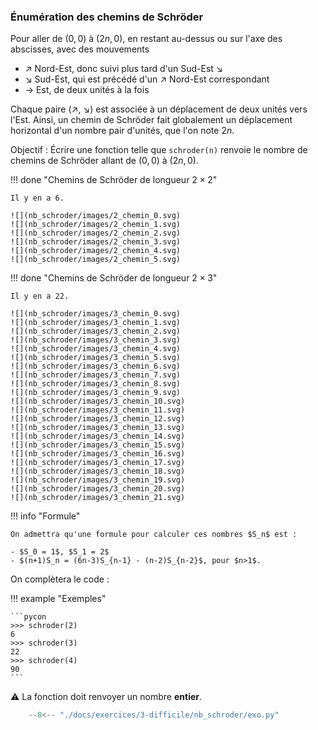 

### Énumération des chemins de Schröder 


Pour aller de $(0, 0)$ à $(2n, 0)$, en restant au-dessus ou sur l'axe des abscisses, avec des mouvements

- ↗ Nord-Est, donc suivi plus tard d'un Sud-Est ↘
- ↘ Sud-Est, qui est précédé d'un ↗ Nord-Est correspondant
- → Est, de deux unités à la fois

Chaque paire (↗, ↘) est associée à un déplacement de deux unités vers l'Est. Ainsi, un chemin de Schröder fait globalement un déplacement horizontal d'un nombre pair d'unités, que l'on note $2n$.

Objectif : Écrire une fonction telle que `schroder(n)` renvoie le nombre de chemins de Schröder allant de $(0, 0)$ à $(2n, 0)$.


!!! done "Chemins de Schröder de longueur $2×2$"

    Il y en a 6.

    ![](nb_schroder/images/2_chemin_0.svg)
    ![](nb_schroder/images/2_chemin_1.svg)
    ![](nb_schroder/images/2_chemin_2.svg)
    ![](nb_schroder/images/2_chemin_3.svg)
    ![](nb_schroder/images/2_chemin_4.svg)
    ![](nb_schroder/images/2_chemin_5.svg)

!!! done "Chemins de Schröder de longueur $2×3$"

    Il y en a 22.

    ![](nb_schroder/images/3_chemin_0.svg)
    ![](nb_schroder/images/3_chemin_1.svg)
    ![](nb_schroder/images/3_chemin_2.svg)
    ![](nb_schroder/images/3_chemin_3.svg)
    ![](nb_schroder/images/3_chemin_4.svg)
    ![](nb_schroder/images/3_chemin_5.svg)
    ![](nb_schroder/images/3_chemin_6.svg)
    ![](nb_schroder/images/3_chemin_7.svg)
    ![](nb_schroder/images/3_chemin_8.svg)
    ![](nb_schroder/images/3_chemin_9.svg)
    ![](nb_schroder/images/3_chemin_10.svg)
    ![](nb_schroder/images/3_chemin_11.svg)
    ![](nb_schroder/images/3_chemin_12.svg)
    ![](nb_schroder/images/3_chemin_13.svg)
    ![](nb_schroder/images/3_chemin_14.svg)
    ![](nb_schroder/images/3_chemin_15.svg)
    ![](nb_schroder/images/3_chemin_16.svg)
    ![](nb_schroder/images/3_chemin_17.svg)
    ![](nb_schroder/images/3_chemin_18.svg)
    ![](nb_schroder/images/3_chemin_19.svg)
    ![](nb_schroder/images/3_chemin_20.svg)
    ![](nb_schroder/images/3_chemin_21.svg)

!!! info "Formule"

    On admettra qu'une formule pour calculer ces nombres $S_n$ est :

    - $S_0 = 1$, $S_1 = 2$
    - $(n+1)S_n = (6n-3)S_{n-1} - (n-2)S_{n-2}$, pour $n>1$.

On complètera le code :



!!! example "Exemples"

    ```pycon
    >>> schroder(2)
    6
    >>> schroder(3)
    22
    >>> schroder(4)
    90
    ```

:warning: La fonction doit renvoyer un nombre **entier**.


```python
    --8<-- "./docs/exercices/3-difficile/nb_schroder/exo.py"
```


